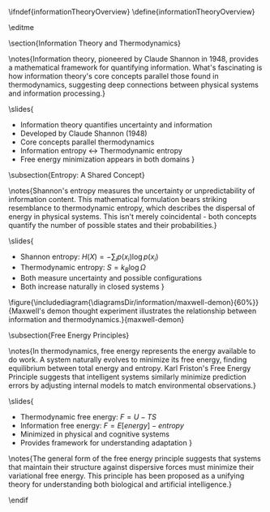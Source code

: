 \ifndef{informationTheoryOverview}
\define{informationTheoryOverview}

\editme

\section{Information Theory and Thermodynamics}

\notes{Information theory, pioneered by Claude Shannon in 1948, provides a mathematical framework for quantifying information. What's fascinating is how information theory's core concepts parallel those found in thermodynamics, suggesting deep connections between physical systems and information processing.}

\slides{
* Information theory quantifies uncertainty and information
* Developed by Claude Shannon (1948)
* Core concepts parallel thermodynamics
* Information entropy ↔ Thermodynamic entropy
* Free energy minimization appears in both domains
}

\subsection{Entropy: A Shared Concept}

\notes{Shannon's entropy measures the uncertainty or unpredictability of information content. This mathematical formulation bears striking resemblance to thermodynamic entropy, which describes the dispersal of energy in physical systems. This isn't merely coincidental - both concepts quantify the number of possible states and their probabilities.}

\slides{
* Shannon entropy: $H(X) = -\sum_i p(x_i) \log p(x_i)$
* Thermodynamic entropy: $S = k_B \log \Omega$
* Both measure uncertainty and possible configurations
* Both increase naturally in closed systems
}

\figure{\includediagram{\diagramsDir/information/maxwell-demon}{60%}}{Maxwell's demon thought experiment illustrates the relationship between information and thermodynamics.}{maxwell-demon}

\subsection{Free Energy Principles}

\notes{In thermodynamics, free energy represents the energy available to do work. A system naturally evolves to minimize its free energy, finding equilibrium between total energy and entropy. Karl Friston's Free Energy Principle suggests that intelligent systems similarly minimize prediction errors by adjusting internal models to match environmental observations.}

\slides{
* Thermodynamic free energy: $F = U - TS$
* Information free energy: $F = E[energy] - entropy$
* Minimized in physical and cognitive systems
* Provides framework for understanding adaptation
}

\notes{The general form of the free energy principle suggests that systems that maintain their structure against dispersive forces must minimize their variational free energy. This principle has been proposed as a unifying theory for understanding both biological and artificial intelligence.}

\endif 